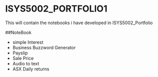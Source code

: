 # ISYS5002_PORTFOLIO1
This will contain the notebooks i have developed in ISYS5002_Portfolio

##NoteBook
* simple Interest
* Business Buzzword Generator
* Payslip
* Sale Price
* Audio to text
* ASX Daily returns


